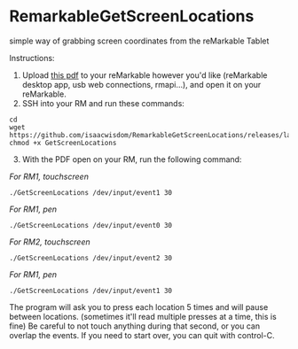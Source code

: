 # RemarkableGetScreenLocations
simple way of grabbing screen coordinates from the reMarkable Tablet

Instructions:
1. Upload [this pdf](https://github.com/isaacwisdom/RemarkableGetScreenLocations/blob/567cb705181f9b5cc0231c3be82ff722ef5540de/Development%20Notes.pdf) to your reMarkable however you'd like (reMarkable desktop app, usb web connections, rmapi...), and open it on your reMarkable.
2. SSH into your RM and run these commands:
```shell
cd
wget https://github.com/isaacwisdom/RemarkableGetScreenLocations/releases/latest/download/GetScreenLocations
chmod +x GetScreenLocations
```
3. With the PDF open on your RM, run the following command:

*For RM1, touchscreen*

```./GetScreenLocations /dev/input/event1 30```

*For RM1, pen*

```./GetScreenLocations /dev/input/event0 30```

*For RM2, touchscreen*

```./GetScreenLocations /dev/input/event2 30```

*For RM1, pen*

```./GetScreenLocations /dev/input/event1 30```

The program will ask you to press each location 5 times and will pause between locations. (sometimes it'll read multiple presses at a time, this is fine) Be careful to not touch anything during that second, or you can overlap the events. If you need to start over, you can quit with control-C.
